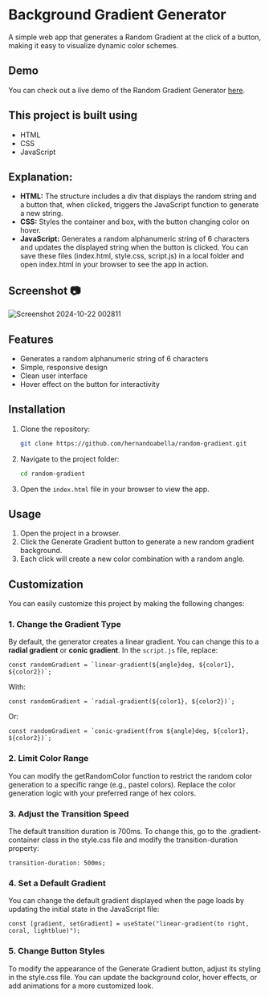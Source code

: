 # Background Gradient Generator

A simple web app that generates a Random Gradient at the click of a button, making it easy to visualize dynamic color schemes.

## Demo

You can check out a live demo of the Random Gradient Generator [here](demo-link).

## This project is built using

- HTML
- CSS
- JavaScript

## Explanation:

- **HTML:** The structure includes a div that displays the random string and a button that, when clicked, triggers the JavaScript function to generate a new string.
- **CSS:** Styles the container and box, with the button changing color on hover.
- **JavaScript:** Generates a random alphanumeric string of 6 characters and updates the displayed string when the button is clicked.
  You can save these files (index.html, style.css, script.js) in a local folder and open index.html in your browser to see the app in action.

## Screenshot 📷
![Screenshot 2024-10-22 002811](https://github.com/user-attachments/assets/87aeae54-2ef8-4dc9-aafa-3fa942abaea0)

## Features
- Generates a random alphanumeric string of 6 characters
- Simple, responsive design
- Clean user interface
- Hover effect on the button for interactivity

## Installation

1. Clone the repository:

   ```bash
   git clone https://github.com/hernandoabella/random-gradient.git
   ```

2. Navigate to the project folder:

   ```bash
   cd random-gradient
   ```

3. Open the `index.html` file in your browser to view the app.

## Usage

1. Open the project in a browser.
2. Click the Generate Gradient button to generate a new random gradient background.
3. Each click will create a new color combination with a random angle.

## Customization

You can easily customize this project by making the following changes:

### 1. **Change the Gradient Type**

By default, the generator creates a linear gradient. You can change this to a **radial gradient** or **conic gradient**. In the `script.js` file, replace:

```
const randomGradient = `linear-gradient(${angle}deg, ${color1}, ${color2})`;
```

With: 

```
const randomGradient = `radial-gradient(${color1}, ${color2})`;
```

Or: 

```
const randomGradient = `conic-gradient(from ${angle}deg, ${color1}, ${color2})`;
```
### 2. Limit Color Range
You can modify the getRandomColor function to restrict the random color generation to a specific range (e.g., pastel colors). Replace the color generation logic with your preferred range of hex colors.

### 3. Adjust the Transition Speed
The default transition duration is 700ms. To change this, go to the .gradient-container class in the style.css file and modify the transition-duration property:

```
transition-duration: 500ms;
```

### 4. Set a Default Gradient
You can change the default gradient displayed when the page loads by updating the initial state in the JavaScript file:

```
const [gradient, setGradient] = useState("linear-gradient(to right, coral, lightblue)");

```

### 5. Change Button Styles
To modify the appearance of the Generate Gradient button, adjust its styling in the style.css file. You can update the background color, hover effects, or add animations for a more customized look.
